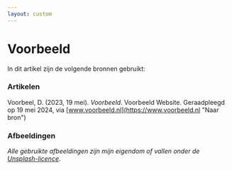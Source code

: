 ```yaml
---
layout: custom
---
```


# Voorbeeld

In dit artikel zijn de volgende bronnen gebruikt:

### Artikelen

Voorbeel, D. (2023, 19 mei). *Voorbeeld*. Voorbeeld Website. Geraadpleegd op 19 mei 2024, via [www.voorbeeld.nl](https://www.voorbeeld.nl "Naar bron")

### Afbeeldingen

*Alle gebruikte afbeeldingen zijn mijn eigendom of vallen onder de [Unsplash-licence](https://unsplash.com/license "Meer informatie")*.
